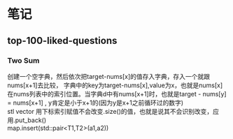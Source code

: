 笔记
====
## top-100-liked-questions

### Two Sum
创建一个空字典，然后依次把target-nums[x]的值存入字典，存入一个就跟nums[x+1]去比较， 字典中的key为target-nums[x],value为x，也就是nums[x]在nums列表中的索引位置。当字典d中有nums[x+1]时，也就是target - nums[y] = nums[x+1] , y肯定是小于x+1的(因为y是x+1之前循环过的数字)<br>
stl vector 用下标索引赋值不会改变.size()的值，也就是说其不会识别改变，应用.put_back()<br>
map.insert(std::pair<T1,T2>(a1,a2))

